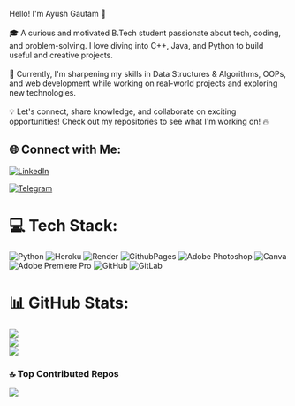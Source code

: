 Hello! I'm Ayush Gautam 👋<br><br>🎓 A curious and motivated B.Tech student passionate about tech, coding, and problem-solving. I love diving into C++, Java, and Python to build useful and creative projects.<br><br>🌱 Currently, I'm sharpening my skills in Data Structures & Algorithms, OOPs, and web development while working on real-world projects and exploring new technologies.<br><br>💡 Let's connect, share knowledge, and collaborate on exciting opportunities! Check out my repositories to see what I'm working on! 🔥

## 🌐 Connect with Me:
[![LinkedIn](https://img.shields.io/badge/LinkedIn-%230077B5.svg?logo=linkedin&logoColor=white)](https://linkedin.com/in/ayush24kr)<div align="left"> [![Telegram](https://img.shields.io/badge/Telegram-%230077B5.svg?logo=linkedin&logoColor=white)](https://t.me/ayush24kr)


# 💻 Tech Stack:
![Python](https://img.shields.io/badge/python-3670A0?style=flat&logo=python&logoColor=ffdd54) ![Heroku](https://img.shields.io/badge/heroku-%23430098.svg?style=flat&logo=heroku&logoColor=white) ![Render](https://img.shields.io/badge/Render-%46E3B7.svg?style=flat&logo=render&logoColor=white) ![GithubPages](https://img.shields.io/badge/github%20pages-121013?style=flat&logo=github&logoColor=white) ![Adobe Photoshop](https://img.shields.io/badge/adobe%20photoshop-%2331A8FF.svg?style=flat&logo=adobe%20photoshop&logoColor=white) ![Canva](https://img.shields.io/badge/Canva-%2300C4CC.svg?style=flat&logo=Canva&logoColor=white) ![Adobe Premiere Pro](https://img.shields.io/badge/Adobe%20Premiere%20Pro-9999FF.svg?style=flat&logo=Adobe%20Premiere%20Pro&logoColor=white) ![GitHub](https://img.shields.io/badge/github-%23121011.svg?style=flat&logo=github&logoColor=white) ![GitLab](https://img.shields.io/badge/gitlab-%23181717.svg?style=flat&logo=gitlab&logoColor=white)

# 📊 GitHub Stats:
![](https://github-readme-stats.vercel.app/api?username=ayush24kr&theme=chartreuse-dark&hide_border=false&include_all_commits=true&count_private=true)<br/>
![](https://github-readme-streak-stats.herokuapp.com/?user=ayush24kr&theme=chartreuse-dark&hide_border=false)<br/>
![](https://github-readme-stats.vercel.app/api/top-langs/?username=ayush24kr&theme=chartreuse-dark&hide_border=false&include_all_commits=true&count_private=true&layout=compact)<br/>

### 🔝 Top Contributed Repos
![](https://github-contributor-stats.vercel.app/api?username=ayush24kr&limit=5&theme=chartreuse-dark&combine_all_yearly_contributions=true)
